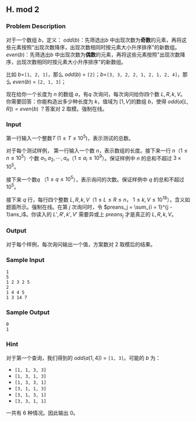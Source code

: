 ## H. mod 2

### Problem Description

对于一个数组 $b$，定义： $odd(b)$：先筛选出$b$ 中出现次数为**奇数**的元素，再将这些元素按照"出现次数降序，出现次数相同时按元素大小升序排序"的新数组。 $even(b)$：先筛选出$b$ 中出现次数为**偶数**的元素，再将这些元素按照"出现次数降序，出现次数相同时按元素大小升序排序"的新数组。

比如 $b=$`[1, 2, 1]`，那么 $odd(b)$ =
`[2]`；$b=$`[3, 3, 2, 2, 1, 2, 1, 2, 4]`，那么 $even(b)$ = `[2, 1, 3]`；

现在给你一个长度为 $n$ 的数组 $a$，有$q$ 次询问，每次询问给你四个数 $L, R, k, V$。你需要回答：你能构造出多少种长度为 $k$，值域为 $[1, V]$的数组 $b$，使得 $odd(a[L, R]) = even(b)$ ？答案对 $2$ 取模。强制在线。

### Input

第一行输入一个整数$T$ ($1 \le T \le 10^5$)，表示测试的总数。

对于每个测试样例， 第一行输入一个数 $n$，表示数组的长度。接下来一行 $n$（$1 \leq n \leq 10^5$）个数 $a_1, a_2, \cdots, a_n$（$1 \leq a_i \leq 10^9$）。保证样例中 $n$ 的总和不超过 $3 \times 10^5$。

接下来一个数$q$ （$1 \leq q \leq 10^5$），表示询问的次数。保证样例中 $q$ 的总和不超过 $10^5$。

接下来 $q$ 行，每行四个整数 $L, R, k, V$（$1 \leq L \leq R \leq n$， $1 \leq k, V \leq 10^{18}$），含义如题面所示。强制在线。在第 $j$ 次询问时，令 $preans_j = \sum_{i = 1}^{j - 1}ans_i$。你读入的 $L', R', k', V'$ 需要异或上 $preans_j$ 才是真正的 $L, R, k, V$。

### Output

对于每个样例，每次询问输出一个值，方案数对 $2$ 取模后的结果。

### Sample Input

```plain
1
5
1 2 3 2 5
2
1 4 4 5
1 3 14 7
```

### Sample Output

```plain
0
1
```

### Hint

对于第一个查询，我们得到的 $odd(a[1, 4])$ = `[1, 3]`。可能的 $b$ 为：

- `[1, 1, 3, 3]`
- `[1, 3, 1, 3]`
- `[1, 3, 3, 1]`
- `[3, 1, 1, 3]`
- `[3, 1, 3, 1]`
- `[3, 3, 1, 1]`

一共有 $6$ 种情况。因此输出 $0$。
